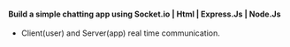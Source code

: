 #### Build a simple chatting app using Socket.io | Html | Express.Js | Node.Js
- Client(user) and Server(app) real time communication.
